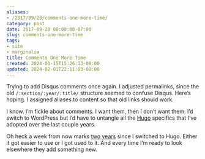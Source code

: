 ```yaml
---
aliases:
- /2017/09/20/comments-one-more-time/
category: post
date: 2017-09-20 00:00:00-07:00
slug: comments-one-more-time
tags:
- site
- marginalia
title: Comments One More Time
created: 2024-01-15T15:26:13-08:00
updated: 2024-02-01T22:11:03-08:00
---
```


Trying to add Disqus comments once again. I adjusted permalinks, since the old `/:section/:year/:title/` structure seemed to confuse Disqus. Here’s hoping. I assigned aliases to content so that old links should work.

I know. I’m fickle about comments. I want them, then I don’t want them. I’d switch to WordPress but I’d have to untangle all the [Hugo](../../../card/Hugo.md) specifics that I’ve adopted over the last couple years.

Oh heck a week from now marks [two years](../../2015/09/next-hugo.md) since I switched to Hugo. Either it got easier to use or I got used to it. And every time I’m ready to look elsewhere they add something new.
